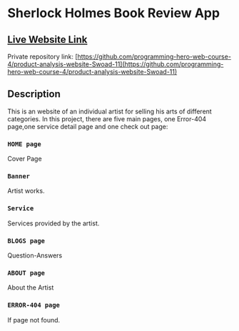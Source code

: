 # Sherlock Holmes Book Review App

## [Live Website Link](https://book-review-swoad-11.netlify.app/)

Private repository link: [https://github.com/programming-hero-web-course-4/product-analysis-website-Swoad-11](https://github.com/programming-hero-web-course-4/product-analysis-website-Swoad-11)

## Description
This is an website of an individual artist for selling his arts of different categories.
In this project, there are five main pages, one Error-404 page,one service detail page and one check out page:

### `HOME page`

Cover Page

### `Banner`

Artist works.

### `Service`

Services provided by the artist.

### `BLOGS page`

Question-Answers

### `ABOUT page`

About the Artist

### `ERROR-404 page`

If page not found.

